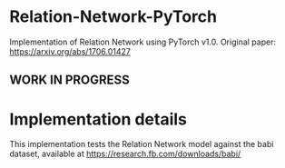 # Relation-Network-PyTorch
Implementation of Relation Network using PyTorch v1.0. Original paper: https://arxiv.org/abs/1706.01427

## WORK IN PROGRESS

# Implementation details
This implementation tests the Relation Network model against the babi dataset, available at https://research.fb.com/downloads/babi/


